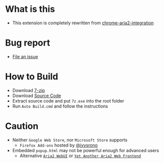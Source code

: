 # What is this

- This extension is completely rewritten from [chrome-aria2-integration](https://github.com/robbielj/chrome-aria2-integration) 

# Bug report

- [File an issue](https://github.com/jc3213/download_with_aria2-firefox/issues)

# How to Build

- Download [7-zip](https://www.7-zip.org/)
- Download [Source Code](https://github.com/jc3213/download_with_aria2/archive/refs/heads/master.zip)
- Extract source code and put `7z.exe` into the root folder
- Run `Auto Build.cmd` and follow the instructions

# Caution

- Neither `Google Web Store`, nor `Microsoft Store` supports
    - `Firefox Add-ons` hosted by [@ivysrono](https://addons.mozilla.org/en-US/firefox/addon/download-with-aria2/)
- Embedded `popup.html` may not be powerful enough for advanced users
    - Alternative [`Aria2 WebUI`](https://ziahamza.github.io/webui-aria2/) or [`Yet Another Aria2 Web Frontend`](http://binux.github.io/yaaw/demo/)
